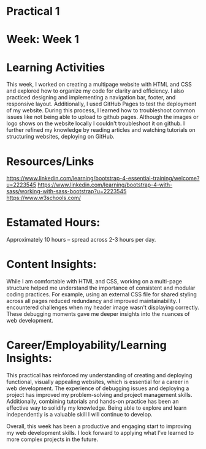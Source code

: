 # Practical 1
# Week: Week 1
# Learning Activities
This week, I worked on creating a multipage website with HTML and CSS and explored how to organize my code for clarity and efficiency. I also practiced designing and implementing a navigation bar, footer, and responsive layout. Additionally, I used GitHub Pages to test the deployment of my website. During this process, I learned how to troubleshoot common issues like not being able to upload to github pages. Although the images or logo shows on the website locally I couldn't troubleshoot it on github. I further refined my knowledge by reading articles and watching tutorials on structuring websites, deploying on GitHub.
# Resources/Links
https://www.linkedin.com/learning/bootstrap-4-essential-training/welcome?u=2223545 https://www.linkedin.com/learning/bootstrap-4-with-sass/working-with-sass-bootstrap?u=2223545 https://www.w3schools.com/
# Estamated Hours:
Approximately 10 hours – spread across 2-3 hours per day.
# Content Insights:
While I am comfortable with HTML and CSS, working on a multi-page structure helped me understand the importance of consistent and modular coding practices. For example, using an external CSS file for shared styling across all pages reduced redundancy and improved maintainability. I encountered challenges when my header image wasn't displaying correctly. These debugging moments gave me deeper insights into the nuances of web development.
# Career/Employability/Learning Insights:
This practical has reinforced my understanding of creating and deploying functional, visually appealing websites, which is essential for a career in web development. The experience of debugging issues and deploying a project has improved my problem-solving and project management skills. Additionally, combining tutorials and hands-on practice has been an effective way to solidify my knowledge. Being able to explore and learn independently is a valuable skill I will continue to develop.

Overall, this week has been a productive and engaging start to improving my web development skills. I look forward to applying what I’ve learned to more complex projects in the future.
